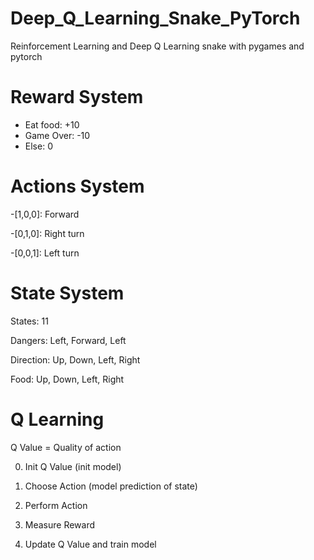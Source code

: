 # Deep_Q_Learning_Snake_PyTorch
Reinforcement Learning and Deep Q Learning snake with pygames and pytorch


# Reward System
- Eat food: +10
- Game Over: -10
- Else: 0

# Actions System

-[1,0,0]: Forward

-[0,1,0]: Right turn

-[0,0,1]: Left turn

# State System

States: 11

Dangers: Left, Forward, Left

Direction: Up, Down, Left, Right

Food: Up, Down, Left, Right

# Q Learning

Q Value = Quality of action

0. Init Q Value (init model)

1. Choose Action (model prediction of state)

2. Perform Action

3. Measure Reward

4. Update Q Value and train model